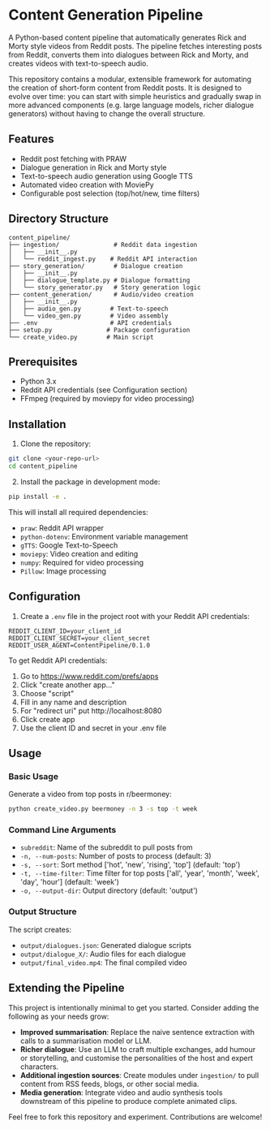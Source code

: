 # Content Generation Pipeline

A Python-based content pipeline that automatically generates Rick and Morty style videos from Reddit posts. The pipeline fetches interesting posts from Reddit, converts them into dialogues between Rick and Morty, and creates videos with text-to-speech audio.

This repository contains a modular, extensible framework for automating the creation of short-form content from Reddit posts. It is designed to evolve over time: you can start with simple heuristics and gradually swap in more advanced components (e.g. large language models, richer dialogue generators) without having to change the overall structure.

## Features

- Reddit post fetching with PRAW
- Dialogue generation in Rick and Morty style
- Text-to-speech audio generation using Google TTS
- Automated video creation with MoviePy
- Configurable post selection (top/hot/new, time filters)

## Directory Structure

```
content_pipeline/
├── ingestion/               # Reddit data ingestion
│   ├── __init__.py
│   └── reddit_ingest.py    # Reddit API interaction
├── story_generation/        # Dialogue creation
│   ├── __init__.py
│   ├── dialogue_template.py # Dialogue formatting
│   └── story_generator.py   # Story generation logic
├── content_generation/      # Audio/video creation
│   ├── __init__.py
│   ├── audio_gen.py        # Text-to-speech
│   └── video_gen.py        # Video assembly
├── .env                    # API credentials
├── setup.py               # Package configuration
└── create_video.py        # Main script
```

## Prerequisites

- Python 3.x
- Reddit API credentials (see Configuration section)
- FFmpeg (required by moviepy for video processing)

## Installation

1. Clone the repository:
```bash
git clone <your-repo-url>
cd content_pipeline
```

2. Install the package in development mode:
```bash
pip install -e .
```

This will install all required dependencies:
- `praw`: Reddit API wrapper
- `python-dotenv`: Environment variable management
- `gTTS`: Google Text-to-Speech
- `moviepy`: Video creation and editing
- `numpy`: Required for video processing
- `Pillow`: Image processing

## Configuration

1. Create a `.env` file in the project root with your Reddit API credentials:
```env
REDDIT_CLIENT_ID=your_client_id
REDDIT_CLIENT_SECRET=your_client_secret
REDDIT_USER_AGENT=ContentPipeline/0.1.0
```

To get Reddit API credentials:
1. Go to https://www.reddit.com/prefs/apps
2. Click "create another app..."
3. Choose "script"
4. Fill in any name and description
5. For "redirect uri" put http://localhost:8080
6. Click create app
7. Use the client ID and secret in your .env file

## Usage

### Basic Usage

Generate a video from top posts in r/beermoney:
```bash
python create_video.py beermoney -n 3 -s top -t week
```

### Command Line Arguments

- `subreddit`: Name of the subreddit to pull posts from
- `-n, --num-posts`: Number of posts to process (default: 3)
- `-s, --sort`: Sort method ['hot', 'new', 'rising', 'top'] (default: 'top')
- `-t, --time-filter`: Time filter for top posts ['all', 'year', 'month', 'week', 'day', 'hour'] (default: 'week')
- `-o, --output-dir`: Output directory (default: 'output')

### Output Structure

The script creates:
- `output/dialogues.json`: Generated dialogue scripts
- `output/dialogue_X/`: Audio files for each dialogue
- `output/final_video.mp4`: The final compiled video

## Extending the Pipeline

This project is intentionally minimal to get you started.  Consider
adding the following as your needs grow:

* **Improved summarisation**: Replace the naive sentence extraction with
  calls to a summarisation model or LLM.
* **Richer dialogue**: Use an LLM to craft multiple exchanges, add
  humour or storytelling, and customise the personalities of the host
  and expert characters.
* **Additional ingestion sources**: Create modules under `ingestion/`
  to pull content from RSS feeds, blogs, or other social media.
* **Media generation**: Integrate video and audio synthesis tools
  downstream of this pipeline to produce complete animated clips.

Feel free to fork this repository and experiment.  Contributions are
welcome!
